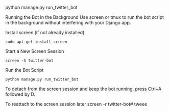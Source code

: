 python manage.py run_twitter_bot


Running the Bot in the Background
Use screen or tmux to run the bot script in the background without interfering with your Django app.

Install screen (if not already installed)
```
sudo apt-get install screen
```

Start a New Screen Session
```
screen -S twitter-bot
```
Run the Bot Script
```
python manage.py run_twitter_bot
```

To detach from the screen session and keep the bot running, press Ctrl+A followed by D.

To reattach to the screen session later
screen -r twitter-bot# tweee
